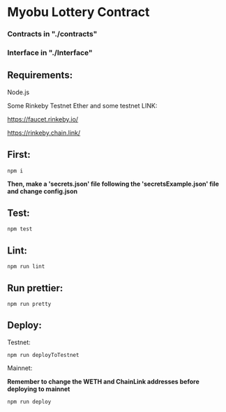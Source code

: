 
# Myobu Lottery Contract

### Contracts in "./contracts"

### Interface in "./Interface"

## Requirements:
Node.js

Some Rinkeby Testnet Ether and some testnet LINK:

https://faucet.rinkeby.io/

https://rinkeby.chain.link/

## First:
    npm i

**Then, make a 'secrets.json' file following the 'secretsExample.json' file and change config.json**

## Test:
    npm test

## Lint:
    npm run lint

## Run prettier:
    npm run pretty

## Deploy: 
Testnet: 

    npm run deployToTestnet
Mainnet: 

**Remember to change the WETH and ChainLink addresses before deploying to mainnet**

    npm run deploy
